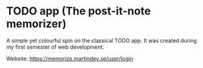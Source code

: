 # TODO app (The post-it-note memorizer)

A simple yet colourful spin on the classical TODO app. It was created during my first semester of web development.

Website: https://memorize.martindev.se/user/login
